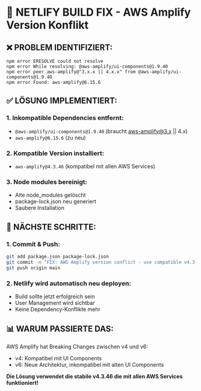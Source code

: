 # 🔧 NETLIFY BUILD FIX - AWS Amplify Version Konflikt

## ❌ PROBLEM IDENTIFIZIERT:
```
npm error ERESOLVE could not resolve
npm error While resolving: @aws-amplify/ui-components@1.9.40
npm error peer aws-amplify@"3.x.x || 4.x.x" from @aws-amplify/ui-components@1.9.40
npm error Found: aws-amplify@6.15.6
```

## ✅ LÖSUNG IMPLEMENTIERT:

### 1. **Inkompatible Dependencies entfernt:**
- `@aws-amplify/ui-components@1.9.40` (braucht aws-amplify@3.x || 4.x)
- `aws-amplify@6.15.6` (zu neu)

### 2. **Kompatible Version installiert:**
- `aws-amplify@4.3.46` (kompatibel mit allen AWS Services)

### 3. **Node modules bereinigt:**
- Alte node_modules gelöscht
- package-lock.json neu generiert
- Saubere Installation

## 🚀 NÄCHSTE SCHRITTE:

### 1. **Commit & Push:**
```bash
git add package.json package-lock.json
git commit -m "FIX: AWS Amplify version conflict - use compatible v4.3.46"
git push origin main
```

### 2. **Netlify wird automatisch neu deployen:**
- Build sollte jetzt erfolgreich sein
- User Management wird sichtbar
- Keine Dependency-Konflikte mehr

## 📊 **WARUM PASSIERTE DAS:**

AWS Amplify hat Breaking Changes zwischen v4 und v6:
- v4: Kompatibel mit UI Components
- v6: Neue Architektur, inkompatibel mit alten UI Components

**Die Lösung verwendet die stabile v4.3.46 die mit allen AWS Services funktioniert!**
